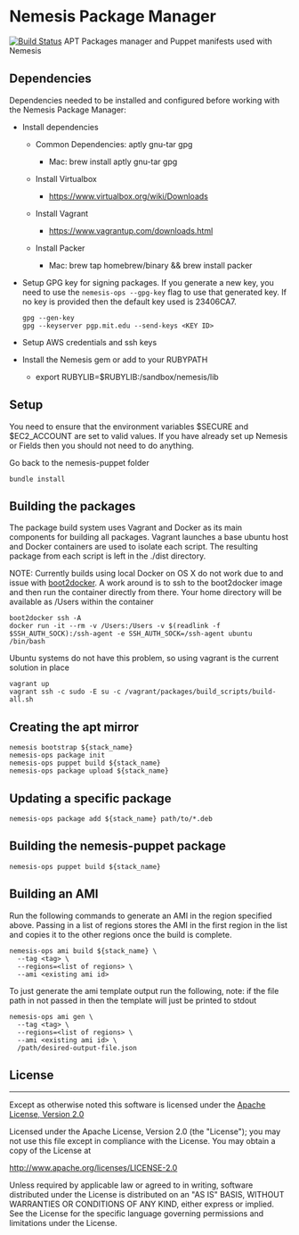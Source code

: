 # Nemesis Package Manager
[![Build Status](https://magnum.travis-ci.com/acquia/nemesis-puppet.svg?token=fuZxkY8h1TVDnxYTXZSB&branch=master)](https://magnum.travis-ci.com/acquia/nemesis-puppet)
APT Packages manager and Puppet manifests used with Nemesis


## Dependencies
Dependencies needed to be installed and configured before working with the
Nemesis Package Manager:

  * Install dependencies
    - Common Dependencies: aptly gnu-tar gpg
      * Mac: brew install aptly gnu-tar gpg

    - Install Virtualbox
      * https://www.virtualbox.org/wiki/Downloads
    - Install Vagrant
      * https://www.vagrantup.com/downloads.html
    - Install Packer
      * Mac: brew tap homebrew/binary && brew install packer

  * Setup GPG key for signing packages. If you generate a new key, you
    need to use the `nemesis-ops --gpg-key` flag to use that generated key.
    If no key is provided then the default key used is 23406CA7.

    ````
    gpg --gen-key
    gpg --keyserver pgp.mit.edu --send-keys <KEY ID>
    ````

  * Setup AWS credentials and ssh keys
  * Install the Nemesis gem or add to your RUBYPATH
    *  export RUBYLIB=$RUBYLIB:/sandbox/nemesis/lib


## Setup

You need to ensure that the environment variables $SECURE and $EC2_ACCOUNT are
set to valid values. If you have already set up Nemesis or Fields then you
should not need to do anything.

Go back to the nemesis-puppet folder

    bundle install


## Building the packages
The package build system uses Vagrant and Docker as its main components for
building all packages. Vagrant launches a base ubuntu host and Docker
containers are used to isolate each script. The resulting package from each
script is left in the ./dist directory.

NOTE: Currently builds using local Docker on OS X do not work due to and issue
with [boot2docker](https://github.com/docker/docker/issues/6396). A work around
is to ssh to the boot2docker image and then run the container directly from there.
Your home directory will be available as /Users within the container

    boot2docker ssh -A
    docker run -it --rm -v /Users:/Users -v $(readlink -f $SSH_AUTH_SOCK):/ssh-agent -e SSH_AUTH_SOCK=/ssh-agent ubuntu /bin/bash

Ubuntu systems do not have this problem, so using vagrant is the current solution
in place

    vagrant up
    vagrant ssh -c sudo -E su -c /vagrant/packages/build_scripts/build-all.sh


## Creating the apt mirror

    nemesis bootstrap ${stack_name}
    nemesis-ops package init
    nemesis-ops puppet build ${stack_name}
    nemesis-ops package upload ${stack_name}


## Updating a specific package

    nemesis-ops package add ${stack_name} path/to/*.deb


## Building the nemesis-puppet package

    nemesis-ops puppet build ${stack_name}


## Building an AMI
Run the following commands to generate an AMI in the region specified above.
Passing in a list of regions stores the AMI in the first region in the list and
copies it to the other regions once the build is complete.

    nemesis-ops ami build ${stack_name} \
      --tag <tag> \
      --regions=<list of regions> \
      --ami <existing ami id>

To just generate the ami template output run the following, note: if the file
path in not passed in then the template will just be printed to stdout

    nemesis-ops ami gen \
      --tag <tag> \
      --regions=<list of regions> \
      --ami <existing ami id> \
      /path/desired-output-file.json


## License
---
Except as otherwise noted this software is licensed under the [Apache License, Version 2.0](http://www.apache.org/licenses/LICENSE-2.0.html)

Licensed under the Apache License, Version 2.0 (the "License");
you may not use this file except in compliance with the License.
You may obtain a copy of the License at

  http://www.apache.org/licenses/LICENSE-2.0

Unless required by applicable law or agreed to in writing, software
distributed under the License is distributed on an "AS IS" BASIS,
WITHOUT WARRANTIES OR CONDITIONS OF ANY KIND, either express or implied.
See the License for the specific language governing permissions and
limitations under the License.
